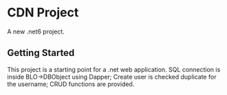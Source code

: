 # CDN Project

A new .net6 project.

## Getting Started

This project is a starting point for a .net web application.
SQL connection is inside BLO->DBObject using Dapper;
Create user is checked duplicate for the username;
CRUD functions are provided.
